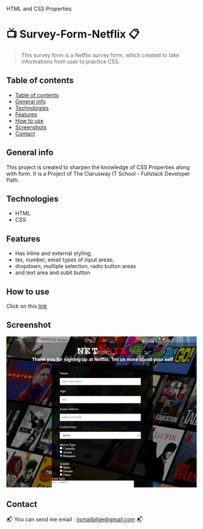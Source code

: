 HTML and CSS Properties
#  :tv: Survey-Form-Netflix :clipboard:
> This survey form is a Netflix survey form, which created to take informations from user to practice CSS.

## Table of contents
  - [Table of contents](#table-of-contents)
  - [General info](#general-info)
  - [Technologies](#technologies)
  - [Features](#features)
  - [How to use](#how-to-use)
  - [Screenshots](#screenshots)
  - [Contact](#contact)

## General info
This project is created to sharpen the knowledge of CSS Properties along with form. It is a Project of The Clarusway IT School - Fullstack Developer Path.

## Technologies
* HTML
* CSS

## Features
* Has inline and external styling;
* tex, number, email types of input areas;
* dropdown, multiple selection, radio button areas 
* and text area and subit button

## How to use
Click on this [link](https://i-bilge.github.io/Survey-Form-Netflix/)



## Screenshot

![Example screenshot](./ReadmePhotos/1.PNG)



## Contact
:mailbox_with_mail: You can send me email : iismailbilge@gmail.com :mailbox_with_mail:

